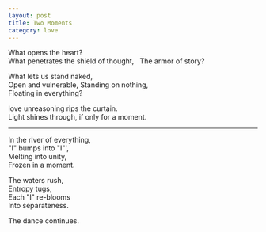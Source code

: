 ```yaml
---
layout: post
title: Two Moments
category: love
---
```


What opens the heart?  
What penetrates the shield of thought,  
The armor of story?

What lets us stand naked,  
Open and vulnerable, 
Standing on nothing,  
Floating in everything?

love unreasoning rips the curtain.  
Light shines through, if only for a moment.

---

In the river of everything,  
"I" bumps into "I"',  
Melting into unity,  
Frozen in a moment.

The waters rush,  
Entropy tugs,  
Each "I" re-blooms  
Into separateness.

The dance continues.
